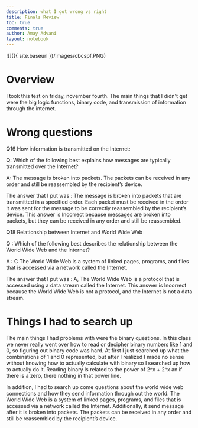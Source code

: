 ```yaml
---
description: what I got wrong vs right
title: Finals Review 
toc: true
comments: true
author: Amay Advani
layout: notebook
---
```


![]({{ site.baseurl }}/images/cbcspf.PNG)

# Overview

I took this test on friday, november fourth. The main things that I didn't get were the big logic functions, binary code, and transmission of information through the internet. 

# Wrong questions

Q16 How information is transmitted on the Internet:

Q: Which of the following best explains how messages are typically transmitted over the Internet?

A: The message is broken into packets. The packets can be received in any order and still be reassembled by the recipient’s device.

The answer that I put was :  The message is broken into packets that are transmitted in a specified order. Each packet must be received in the order it was sent for the message to be correctly reassembled by the recipient’s device. This answer is Incorrect because messages are broken into packets, but they can be received in any order and still be reassembled.


Q18 Relationship between Internet and World Wide Web

Q : Which of the following best describes the relationship between the World Wide Web and the Internet?

A :   C
The World Wide Web is a system of linked pages, programs, and files that is accessed via a network called the Internet.

The answer that I put was : A, The World Wide Web is a protocol that is accessed using a data stream called the Internet. This answer is Incorrect because the World Wide Web is not a protocol, and the Internet is not a data stream.

# Things I had to search up

The main things I had problems with were the binary questions. In this class we never really went over how to read or decipher binary numbers like 1 and 0, so figuring out binary code was hard. At first I just searched up what the combinations of 1 and 0 represented, but after I realized I made no sense without knowing how to actually calculate with binary so I searched up how to actually do it. Reading binary is related to the power of 2^x + 2^x an if there is a zero, there nothing in that power line. 

In addition, I had to search up come questions about the world wide web connections and how they send information through out the world. The World Wide Web is a system of linked pages, programs, and files that is accessed via a network called the Internet. Additionally, it send message after it is broken into packets. The packets can be received in any order and still be reassembled by the recipient’s device.

